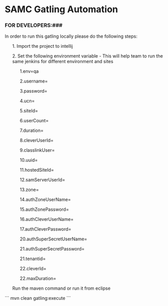 # SAMC Gatling Automation

### FOR DEVELOPERS:###

In order to run this gatling locally please do the following steps:

<ul>1. Import the project to intellij</ul>
<ul>2. Set the following environment variable - This will help team to run the same jenkins for different environment and sites

  <ul> 1.env=qa</ul>
  <ul> 2.username=</ul>
  <ul> 3.password=</ul>
  <ul> 4.ucn=</ul>
  <ul> 5.siteId=</ul>
  <ul> 6.userCount=</ul>
  <ul> 7.duration=</ul>
  <ul> 8.cleverUserId=</ul>
  <ul> 9.classlinkUser=</ul>
  <ul> 10.uuid=</ul>
  <ul> 11.hostedSiteId=</ul>
  <ul> 12.samServerUserId=</ul>
  <ul> 13.zone=</ul>
  <ul> 14.authZoneUserName=</ul>
  <ul> 15.authZonePassword=</ul>
  <ul> 16.authCleverUserName=</ul>
  <ul> 17.authCleverPassword=</ul>
  <ul> 20.authSuperSecretUserName=</ul>
  <ul> 21.authSuperSecretPassword=</ul>
  <ul> 21.tenantid=</ul>
  <ul> 22.cleverId=</ul>
  <ul> 22.maxDuration=</ul>
</ul>
<ul> Run the maven command or run it from eclipse</ul>
``` mvn clean gatling:execute ```
